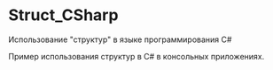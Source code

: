 # Struct_CSharp
Использование "структур" в языке программирования C#

Пример использования структур в C# в консольных приложениях.
